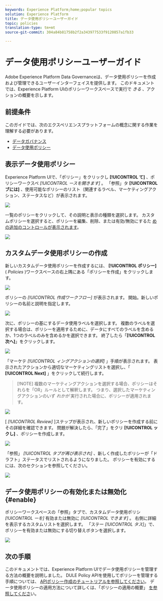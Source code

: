 ```yaml
---
keywords: Experience Platform;home;popular topics
solution: Experience Platform
title: データ使用ポリシーユーザーガイド
topic: policies
translation-type: tm+mt
source-git-commit: 304a84b81758b2f2a343977533f9120857a1fb33

---
```



# データ使用ポリシーユーザーガイド

Adobe Experience Platform Data Governanceは、データ使用ポリシーを作成および管理できるユーザーインターフェイスを提供します。 このドキュメントでは、Experience Platform UIのポリシーワークスペースで実行で _きる_ 、アクションの概要を示します。

## 前提条件

このガイドでは、次のエクスペリエンスプラットフォームの概念に関する作業を理解する必要があります。

- [データガバナンス](../home.md)
- [データ使用ポリシー](./overview.md)

## 表示データ使用ポリシー

Experience Platform UIで、「ポリシー」をクリックし **[!UICONTROL て]** 、ポリシーワークスペ *[!UICONTROL ースを開きます]* 。 「参照」タ **[!UICONTROL ブには]** 、使用可能なポリシーのリスト（関連するラベル、マーケティングアクション、ステータスなど）が表示されます。

![](../images/policies/browse-policies.png)

一覧のポリシーをクリックして、その説明と表示の種類を選択します。 カスタムポリシーを選択すると、ポリシーを編集、削除、または有効/無効にするた [めの追加のコントロールが表示されます](#enable)。

![](../images/policies/policy-details.png)

## カスタムデータ使用ポリシーの作成

新しいカスタムデータ使用ポリシーを作成するには、 **[!UICONTROL ポリシー]** ( *Policies* )ワークスペースの右上隅にある「ポリシーを作成」をクリックします。

![](../images/policies/create-policy-button.png)

ポリシーの *[!UICONTROL 作成ワークフロー]* が表示されます。 開始。新しいポリシーの名前と説明を指定します。

![](../images/policies/create-policy-description.png)

次に、ポリシーの基にするデータ使用ラベルを選択します。 複数のラベルを選択する場合は、ポリシーを適用するために、データにすべてのラベルを含めるか、1つのラベルのみを含めるかを選択できます。 終了したら「**[!UICONTROL 次へ]**」をクリックします。

![](../images/policies/add-labels.png)

「マーケテ *[!UICONTROL ィングアクションの選択]* 」手順が表示されます。 表示されたアクションから適切なマーケティングリストを選択し、「 **[!UICONTROL Next]** 」をクリックして続行します。

>[!NOTE] 複数のマーケティングアクションを選択する場合、ポリシーはそれらを「OR」ルールとして解釈します。 つまり、選択したマーケティングアクションのいず _れかが_ 実行された場合に、ポリシーが適用されます。

![](../images/policies/add-marketing-actions.png)

[ *[!UICONTROL Review]* ]ステップが表示され、新しいポリシーを作成する前にその詳細を確認できます。 問題が解決したら、「完了」をクリ **[!UICONTROL ックし]** 、ポリシーを作成します。

![](../images/policies/policy-review.png)

「参照」 *[!UICONTROL タブが再び表示され]* 、新しく作成したポリシーが「ドラフト」ステータスでリストされるようになりました。 ポリシーを有効にするには、次のセクションを参照してください。

![](../images/policies/created-policy.png)

## データ使用ポリシーの有効化または無効化 {#enable}

ポリシーワークスペースの「参照」タブで、カスタムデータ使用ポリシ *[!UICONTROL ーを]* 有効または無効に *[!UICONTROL できます]* 。 右側に詳細を表示するカスタムリストを選択します。 「ステー *[!UICONTROL タス]*」で、ポリシーを有効または無効にする切り替えボタンを選択します。

![](../images/policies/enable-policy.png)

## 次の手順

このドキュメントでは、Experience Platform UIでデータ使用ポリシーを管理する方法の概要を説明しました。 DULE Policy APIを使用してポリシーを管理する手順については、 [APIポリシー作成のチュートリアルを参照してください](./create.md)。 データ使用ポリシーの適用方法について詳しくは、「ポリシーの適用の概要」 [を参照してくださ](../enforcement/overview.md)い。